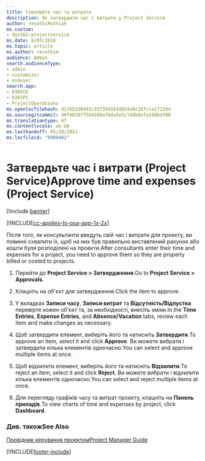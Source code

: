 ```yaml
---
title: Схвалюйте час та витрати
description: Як затвердити час і витрати у Project Service
author: revathiMuthiah
ms.custom:
- dyn365-projectservice
ms.date: 8/03/2018
ms.topic: article
ms.author: revathim
audience: Admin
search.audienceType:
- admin
- customizer
- enduser
search.app:
- D365CE
- D365PS
- ProjectOperations
ms.openlocfilehash: d17652d0d41c33739d163d024a9c26fcce1712dd
ms.sourcegitcommit: 40f68387f594180af64a5e5c748b6efa188bd300
ms.translationtype: HT
ms.contentlocale: uk-UA
ms.lasthandoff: 05/10/2021
ms.locfileid: "6009461"
---
```

# <a name="approve-time-and-expenses-project-service"></a><span data-ttu-id="299fa-103">Затвердьте час і витрати (Project Service)</span><span class="sxs-lookup"><span data-stu-id="299fa-103">Approve time and expenses (Project Service)</span></span>

[!include [banner](../includes/psa-now-project-operations.md)]

[!INCLUDE[cc-applies-to-psa-app-1x-2x](../includes/cc-applies-to-psa-app-1x-2x.md)]

<span data-ttu-id="299fa-104">Після того, як консультанти введуть свій час і витрати для проекту, ви повинні схвалити їх, щоб на них був правильно виставлений рахунок або кошти були розподілені на проекти.</span><span class="sxs-lookup"><span data-stu-id="299fa-104">After consultants enter their time and expenses for a project, you need to approve them so they are properly billed or costed to projects.</span></span>  
  
1.  <span data-ttu-id="299fa-105">Перейти до **Project Service > Затвердження**.</span><span class="sxs-lookup"><span data-stu-id="299fa-105">Go to **Project Service > Approvals**.</span></span>  
  
2.  <span data-ttu-id="299fa-106">Клацніть на об'єкт для затвердження.</span><span class="sxs-lookup"><span data-stu-id="299fa-106">Click the item to approve.</span></span>  
  
3.  <span data-ttu-id="299fa-107">У вкладках **Записи часу**, **Записи витрат** та **Відсутність/Відпустка** перевірте кожен об'єкт та, за необхідності, внесіть зміни.</span><span class="sxs-lookup"><span data-stu-id="299fa-107">In the **Time Entries**, **Expense Entries**, and **Absence/Vacation** tabs, review each item and make changes as necessary.</span></span>  
  
4.  <span data-ttu-id="299fa-108">Щоб затвердити елемент, виберіть його та натисніть **Затвердити**.</span><span class="sxs-lookup"><span data-stu-id="299fa-108">To approve an item, select it and click **Approve**.</span></span> <span data-ttu-id="299fa-109">Ви можете вибрати і затвердити кілька елементів одночасно.</span><span class="sxs-lookup"><span data-stu-id="299fa-109">You can select and approve multiple items at once.</span></span>  
  
5.  <span data-ttu-id="299fa-110">Щоб відхилити елемент, виберіть його та натисніть **Відхилити**.</span><span class="sxs-lookup"><span data-stu-id="299fa-110">To reject an item, select it and click **Reject**.</span></span> <span data-ttu-id="299fa-111">Ви можете вибрати і відхилити кілька елементів одночасно.</span><span class="sxs-lookup"><span data-stu-id="299fa-111">You can select and reject multiple items at once.</span></span>  
  
6.  <span data-ttu-id="299fa-112">Для перегляду графіків часу та витрат проекту, клацніть на **Панель приладів**.</span><span class="sxs-lookup"><span data-stu-id="299fa-112">To view charts of time and expenses by project, click **Dashboard**.</span></span>  
  
### <a name="see-also"></a><span data-ttu-id="299fa-113">Див. також</span><span class="sxs-lookup"><span data-stu-id="299fa-113">See Also</span></span>  
 [<span data-ttu-id="299fa-114">Провідник керування проектом</span><span class="sxs-lookup"><span data-stu-id="299fa-114">Project Manager Guide</span></span>](../psa/project-manager-guide.md)


[!INCLUDE[footer-include](../includes/footer-banner.md)]